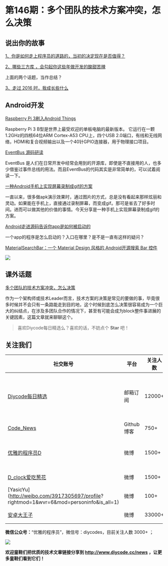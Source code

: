 # 第146期：多个团队的技术方案冲突，怎么决策

## 说出你的故事

[1、你是如何走上程序员的道路的，当初的决定现在是否值得？](https://www.diycode.cc/topics/536)


[2、哪些三方库 ，会勾起你这些年做开发的酸甜苦辣](https://www.diycode.cc/topics/535)

上面的两个话题，当作总结？

[3、走过 2016 时，我成长些什么](https://www.diycode.cc/topics/537)


## Android开发

[Raspberry Pi 3刷入Android Things](http://www.jianshu.com/p/f525d574fff2)

Raspberry Pi 3 B型是世界上最受欢迎的单板电脑的最新版本。 它运行在一颗1.2GHz的四核64位ARM Cortex-A53 CPU上，四个USB 2.0端口，有线和无线网络，HDMI和复合视频输出以及一个40针GPIO连接器，用于物理接口项目。

[EventBus 源码研读](http://lfkdsk.github.io/2016/12/22/read-eventbus-source-code/)

EventBus 是人们在日常开发中经常会用到的开源库，即使是不直接用的人，也多少借鉴过事件总线的用法。而且EventBus的代码其实是非常简单的，可以试着阅读一下。

[一种Android手机上实现屏幕录制成gif的方案](https://mp.weixin.qq.com/s/QNISfegis2DhXWDbgfwCVQ)

一直以来，很多做apk演示效果时，通过图片的方式，总是没有看起来那样炫丽和灵动。如果能在手机上，直接通过录制屏幕，而变成gif。那可是省去了好多时间。进而可以做其他的价值的事情。今天分享是一种手机上实现屏幕录制成gif的方案。

[Android走进源码告诉你app是如何被启动的](http://www.weyye.me/detail/android-source-activity-oncreate/)

一个app的程序是怎么启动的？入口在哪里？是不是一直有这样的疑问？

[MaterialSearchBar：一个 Material Design 风格的 Android开源搜索 Bar 控件](https://github.com/mancj/MaterialSearchBar)

![](https://github.com/mancj/MaterialSearchBar/raw/master/art/preview.gif)

## 课外话题

[多个团队的技术方案冲突，怎么决策](http://mp.weixin.qq.com/s/-F1WnE3JcvOMcM1d4Jt0dA)

作为一个架构师或技术Leader而言，技术方案的决策是常见的要做的事，毕竟很多时候并不会只有一条路能走到目的地，这个时候到底怎么决策很容易成为一个巨大的纠结点，在涉及多团队合作的情况下，甚至有可能会成为block整件事进展的关键因素，这篇文章就来聊聊这个。

> 喜欢Diycode每日精选么？喜欢的话，不妨点个 **Star** 吧！

## 关注我们

| 社交账号  |  平台  | 关注人数 | 说明 |
| -------- | -------- | -------- | -------- |
| [Diycode每日精选](http://list.qq.com/cgi-bin/qf_invite?id=d469993d2c888e971c0fbb2309c4d84256968386b126b967)|   邮箱订阅  | 12000+ | 每日分享一次Android、iOS、Swfit技术干货  |
| [Code_News](https://github.com/DiyCodes/code_news) |    Github博客  |750+ | 每日邮件推送列表  |
| [优雅的程序员D](http://weibo.com/u/5891258264) |   微博  | 1500+ | 官方微博，每日分享开源信息  |
| [D_clock爱吃葱花](http://weibo.com/u/2480694892)  |   微博  | 1500+ | 日报发起人  |
|[YasicYu](http://weibo.com/3917305697/profile? rightmod=1&wvr=6&mod=personinfo&is_all=1)  |   微博  | 100+ | 日报发起人  |
|[安卓大王子](http://weibo.com/apkbus/)   |   微博  | 33000+ | 日报发起人  |

**微信公众号：**“优雅的程序员”，微信号：diycodes，目前关注人数 3000+ ；

![](http://upload-images.jianshu.io/upload_images/1846413-b42abfa70f909099.jpg?imageMogr2/auto-orient/strip%7CimageView2/2/w/1240)

**欢迎童鞋们把优质的技术文章链接分享到 http://www.diycode.cc/news ，让更多童鞋们看到它们！**

